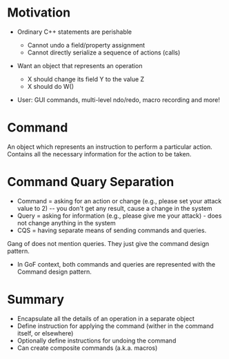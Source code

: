

# Motivation

* Ordinary C++ statements are perishable
    * Cannot undo a field/property assignment
    * Cannot directly serialize a sequence of actions (calls)

* Want an object that represents an operation
    * X should change its field Y to the value Z
    * X should do W()

* User: GUI commands, multi-level ndo/redo, macro recording and more!

# Command

An object which represents an instruction to perform a particular action. Contains all the necessary information for the action to be taken.

# Command Quary Separation

* Command = asking for an action or change (e.g., please set your attack value to 2) -- you don't get any result, cause a change in the system
* Query = asking for information (e.g., please give me your attack) - does not change anything in the system
* CQS = having separate means of sending commands and queries.

Gang of does not mention queries. They just give the command design pattern.

* In GoF context, both commands and queries are represented with the Command design pattern.

# Summary

* Encapsulate all the details of an operation in a separate object
* Define instruction for applying the command (wither in the command itself, or elsewhere)
* Optionally define instructions for undoing the command
* Can create composite commands (a.k.a. macros)